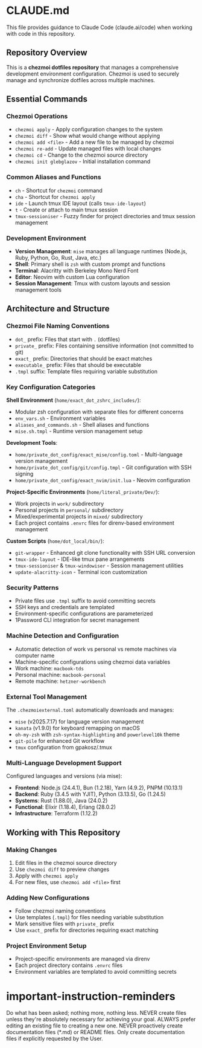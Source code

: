 # CLAUDE.md

This file provides guidance to Claude Code (claude.ai/code) when working with code in this repository.

## Repository Overview

This is a **chezmoi dotfiles repository** that manages a comprehensive development environment configuration. Chezmoi is used to securely manage and synchronize dotfiles across multiple machines.

## Essential Commands

### Chezmoi Operations
- `chezmoi apply` - Apply configuration changes to the system
- `chezmoi diff` - Show what would change without applying
- `chezmoi add <file>` - Add a new file to be managed by chezmoi
- `chezmoi re-add` - Update managed files with local changes
- `chezmoi cd` - Change to the chezmoi source directory
- `chezmoi init glebglazov` - Initial installation command

### Common Aliases and Functions
- `ch` - Shortcut for `chezmoi` command
- `cha` - Shortcut for `chezmoi apply`
- `ide` - Launch tmux IDE layout (calls `tmux-ide-layout`)
- `t` - Create or attach to main tmux session
- `tmux-sessioniser` - Fuzzy finder for project directories and tmux session management

### Development Environment
- **Version Management**: `mise` manages all language runtimes (Node.js, Ruby, Python, Go, Rust, Java, etc.)
- **Shell**: Primary shell is `zsh` with custom prompt and functions
- **Terminal**: Alacritty with Berkeley Mono Nerd Font
- **Editor**: Neovim with custom Lua configuration
- **Session Management**: Tmux with custom layouts and session management tools

## Architecture and Structure

### Chezmoi File Naming Conventions
- `dot_` prefix: Files that start with `.` (dotfiles)
- `private_` prefix: Files containing sensitive information (not committed to git)
- `exact_` prefix: Directories that should be exact matches
- `executable_` prefix: Files that should be executable
- `.tmpl` suffix: Template files requiring variable substitution

### Key Configuration Categories

**Shell Environment** (`home/exact_dot_zshrc_includes/`):
- Modular zsh configuration with separate files for different concerns
- `env_vars.sh` - Environment variables
- `aliases_and_commands.sh` - Shell aliases and functions
- `mise.sh.tmpl` - Runtime version management setup

**Development Tools**:
- `home/private_dot_config/exact_mise/config.toml` - Multi-language version management
- `home/private_dot_config/git/config.tmpl` - Git configuration with SSH signing
- `home/private_dot_config/exact_nvim/init.lua` - Neovim configuration

**Project-Specific Environments** (`home/literal_private/Dev/`):
- Work projects in `work/` subdirectory
- Personal projects in `personal/` subdirectory
- Mixed/experimental projects in `mixed/` subdirectory
- Each project contains `.envrc` files for direnv-based environment management

**Custom Scripts** (`home/dot_local/bin/`):
- `git-wrapper` - Enhanced git clone functionality with SSH URL conversion
- `tmux-ide-layout` - IDE-like tmux pane arrangements
- `tmux-sessioniser` & `tmux-windowiser` - Session management utilities
- `update-alacritty-icon` - Terminal icon customization

### Security Patterns
- Private files use `.tmpl` suffix to avoid committing secrets
- SSH keys and credentials are templated
- Environment-specific configurations are parameterized
- 1Password CLI integration for secret management

### Machine Detection and Configuration
- Automatic detection of work vs personal vs remote machines via computer name
- Machine-specific configurations using chezmoi data variables
- Work machine: `macbook-tds`
- Personal machine: `macbook-personal`
- Remote machine: `hetzner-workbench`

### External Tool Management
The `.chezmoiexternal.toml` automatically downloads and manages:
- `mise` (v2025.7.17) for language version management
- `kanata` (v1.9.0) for keyboard remapping on macOS
- `oh-my-zsh` with `zsh-syntax-highlighting` and `powerlevel10k` theme
- `git-pile` for enhanced Git workflow
- `tmux` configuration from gpakosz/.tmux

### Multi-Language Development Support
Configured languages and versions (via mise):
- **Frontend**: Node.js (24.4.1), Bun (1.2.18), Yarn (4.9.2), PNPM (10.13.1)
- **Backend**: Ruby (3.4.5 with YJIT), Python (3.13.5), Go (1.24.5)
- **Systems**: Rust (1.88.0), Java (24.0.2)
- **Functional**: Elixir (1.18.4), Erlang (28.0.2)
- **Infrastructure**: Terraform (1.12.2)

## Working with This Repository

### Making Changes
1. Edit files in the chezmoi source directory
2. Use `chezmoi diff` to preview changes
3. Apply with `chezmoi apply`
4. For new files, use `chezmoi add <file>` first

### Adding New Configurations
- Follow chezmoi naming conventions
- Use templates (`.tmpl`) for files needing variable substitution
- Mark sensitive files with `private_` prefix
- Use `exact_` prefix for directories requiring exact matching

### Project Environment Setup
- Project-specific environments are managed via direnv
- Each project directory contains `.envrc` files
- Environment variables are templated to avoid committing secrets

# important-instruction-reminders
Do what has been asked; nothing more, nothing less.
NEVER create files unless they're absolutely necessary for achieving your goal.
ALWAYS prefer editing an existing file to creating a new one.
NEVER proactively create documentation files (*.md) or README files. Only create documentation files if explicitly requested by the User.
